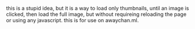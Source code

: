 this is a stupid idea, but it is a way to load only thumbnails, until an image is clicked, then load the full image, but without requireing reloading the page or using any javascript. this is for use on awaychan.ml.
